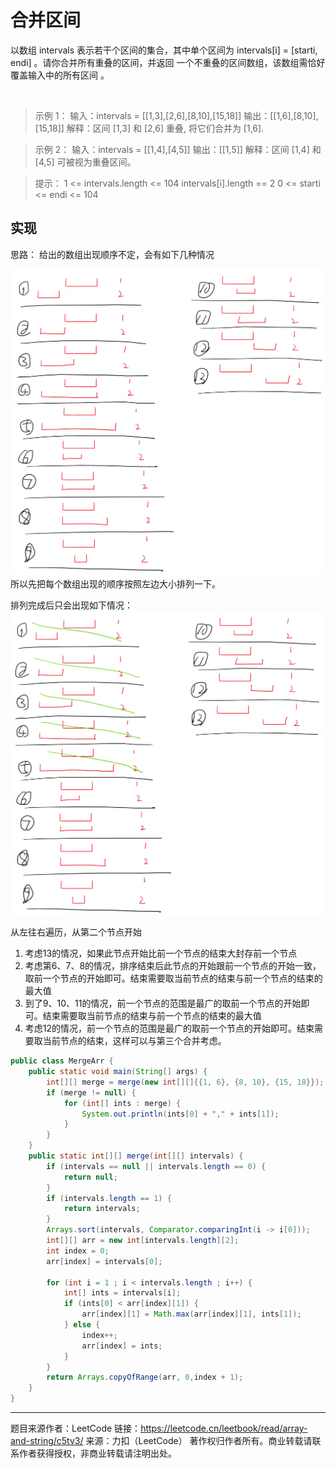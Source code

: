 # 合并区间

以数组 intervals 表示若干个区间的集合，其中单个区间为 intervals[i] = [starti, endi] 。请你合并所有重叠的区间，并返回 一个不重叠的区间数组，该数组需恰好覆盖输入中的所有区间 。

 

> 示例 1：
> 输入：intervals = [[1,3],[2,6],[8,10],[15,18]]
> 输出：[[1,6],[8,10],[15,18]]
> 解释：区间 [1,3] 和 [2,6] 重叠, 将它们合并为 [1,6].

> 示例 2：
> 输入：intervals = [[1,4],[4,5]]
> 输出：[[1,5]]
> 解释：区间 [1,4] 和 [4,5] 可被视为重叠区间。
 

> 提示：
> 1 <= intervals.length <= 104
> intervals[i].length == 2
> 0 <= starti <= endi <= 104


## 实现

思路：
给出的数组出现顺序不定，会有如下几种情况

![](img/4c7d4be686baa4186f0f18e73ae4c263.png)
所以先把每个数组出现的顺序按照左边大小排列一下。

排列完成后只会出现如下情况：
![](img/7a1de6a20e58c4a5f19737335346ed0b.png)

从左往右遍历，从第二个节点开始
1. 考虑13的情况，如果此节点开始比前一个节点的结束大封存前一个节点
2. 考虑第6、7、8的情况，排序结束后此节点的开始跟前一个节点的开始一致，取前一个节点的开始即可。结束需要取当前节点的结束与前一个节点的结束的最大值
3. 到了9、10、11的情况，前一个节点的范围是最广的取前一个节点的开始即可。结束需要取当前节点的结束与前一个节点的结束的最大值
4. 考虑12的情况，前一个节点的范围是最广的取前一个节点的开始即可。结束需要取当前节点的结束，这样可以与第三个合并考虑。



```java
public class MergeArr {
    public static void main(String[] args) {
        int[][] merge = merge(new int[][]{{1, 6}, {8, 10}, {15, 18}});
        if (merge != null) {
            for (int[] ints : merge) {
                System.out.println(ints[0] + "," + ints[1]);
            }
        }
    }
    public static int[][] merge(int[][] intervals) {
        if (intervals == null || intervals.length == 0) {
            return null;
        }
        if (intervals.length == 1) {
            return intervals;
        }
        Arrays.sort(intervals, Comparator.comparingInt(i -> i[0]));
        int[][] arr = new int[intervals.length][2];
        int index = 0;
        arr[index] = intervals[0];

        for (int i = 1 ; i < intervals.length ; i++) {
            int[] ints = intervals[i];
            if (ints[0] < arr[index][1]) {
                arr[index][1] = Math.max(arr[index][1], ints[1]);
            } else {
                index++;
                arr[index] = ints;
            }
        }
        return Arrays.copyOfRange(arr, 0,index + 1);
    }
}
```

---

题目来源作者：LeetCode
链接：https://leetcode.cn/leetbook/read/array-and-string/c5tv3/
来源：力扣（LeetCode）
著作权归作者所有。商业转载请联系作者获得授权，非商业转载请注明出处。